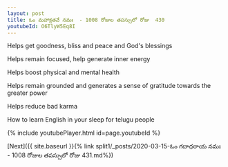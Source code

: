 ```yaml
---
layout: post
title: ఓం మహాక్రతవే నమః  - 1008 రోజుల తపస్సులో రోజు  430
youtubeId: O6TlyW5Eq8I
---
```

 
 
Helps get goodness, bliss and peace and God's blessings
 
Helps remain focused, help generate inner energy 
 
Helps boost physical and mental health 
 
Helps remain grounded and generates a sense of gratitude towards the greater power 
 
Helps reduce bad karma
 
How to learn English in your sleep for telugu people
 
 
 
 


{% include youtubePlayer.html id=page.youtubeId %}
 
[Next]({{ site.baseurl }}{% link split1/_posts/2020-03-15-ఓం గదాధరాయ నమః  - 1008 రోజుల తపస్సులో రోజు  431.md%})
 
